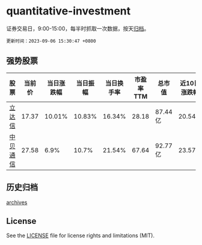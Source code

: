 # quantitative-investment

证券交易日，9:00-15:00，每半时抓取一次数据，按天[归档](archives)。

`更新时间：2023-09-06 15:30:47 +0800`

## 强势股票

|股票|当前价|当日涨跌幅|当日振幅|当日换手率|市盈率TTM|总市值|近10日涨跌幅|
|----|----|----|----|----|----|----|----|
|[立达信](https://xueqiu.com/S/SH605365)|17.37|10.01%|10.83%|16.34%|28.18|87.44亿|20.54%|
|[中贝通信](https://xueqiu.com/S/SH603220)|27.58|6.9%|10.7%|21.54%|67.64|92.77亿|23.57%|

## 历史归档

[archives](archives)

## License

See the [LICENSE](LICENSE) file for license rights and limitations (MIT).